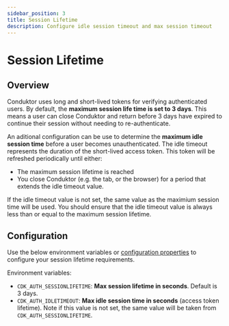 ```yaml
---
sidebar_position: 3
title: Session Lifetime
description: Configure idle session timeout and max session timeout
---
```


# Session Lifetime

## Overview

Conduktor uses long and short-lived tokens for verifying authenticated users. By default, the **maximum session life time is set to 3 days**. This means a user can close Conduktor and return before 3 days have expired to continue their session without needing to re-authenticate.

An aditional configuration can be use to determine the **maximum idle session time** before a user becomes unauthenticated. The idle timeout represents the duration of the short-lived access token. This token will be refreshed periodically until either:
 - The maximum session lifetime is reached
 - You close Conduktor (e.g. the tab, or the browser) for a period that extends the idle timeout value.

If the idle timeout value is not set, the same value as the maximium session time will be used. You should ensure that the idle timeout value is always less than or equal to the maximum session lifetime. 


## Configuration

Use the below environment variables or [configuration properties](../env-variables.md#session-lifetime-properties) to configure your session lifetime requirements. 

Environment variables:

 - `CDK_AUTH_SESSIONLIFETIME`: **Max session lifetime in seconds**. Default is 3 days.
 - `CDK_AUTH_IDLETIMEOUT`: **Max idle session time in seconds** (access token lifetime). Note if this value is not set, the same value will be taken from `CDK_AUTH_SESSIONLIFETIME`.
